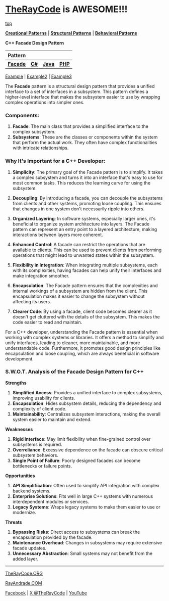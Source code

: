 # [TheRayCode](../../../README.md) is AWESOME!!!

[top](../README.md)

**[Creational Patterns](../README.md)** | **[Structural Patterns](../../Structural/README.md)** | **[Behavioral Patterns](../../Behavioral/README.md)**

**C++ Facade Design Pattern**

|Pattern|   |   |   |
|---|---|---|---|
| [**Facade**](README.md) | [**C#**](../../../Csharp/Structural/Facade/README.md) | [**Java**](../../../Java/Structural/Facade/README.md) | [**PHP**](../../../PHP/Structural/Facade/README.md) |

[Example](Example/README.md) | [Example2](Example2/README.md) | [Example3](Example3/README.md)

The **Facade** pattern is a structural design pattern that provides a unified interface to a set of interfaces in a subsystem. This pattern defines a higher-level interface that makes the subsystem easier to use by wrapping complex operations into simpler ones.

### Components:
1. **Facade**: The main class that provides a simplified interface to the complex subsystem.
2. **Subsystems**: These are the classes or components within the system that perform the actual work. They often have complex functionalities with intricate relationships.

### Why It's Important for a C++ Developer:

1. **Simplicity**: The primary goal of the Facade pattern is to simplify. It takes a complex subsystem and turns it into an interface that's easy to use for most common tasks. This reduces the learning curve for using the subsystem.

2. **Decoupling**: By introducing a facade, you can decouple the subsystems from clients and other systems, promoting loose coupling. This ensures that changes in one system don't necessarily ripple into others.

3. **Organized Layering**: In software systems, especially larger ones, it's beneficial to organize system architecture into layers. The Facade pattern can represent an entry point to a layered architecture, making interactions between layers more coherent.

4. **Enhanced Control**: A facade can restrict the operations that are available to clients. This can be used to prevent clients from performing operations that might lead to unwanted states within the subsystem.

5. **Flexibility in Integration**: When integrating multiple subsystems, each with its complexities, having facades can help unify their interfaces and make integration smoother.

6. **Encapsulation**: The Facade pattern ensures that the complexities and internal workings of a subsystem are hidden from the client. This encapsulation makes it easier to change the subsystem without affecting its users.

7. **Clearer Code**: By using a facade, client code becomes clearer as it doesn't get cluttered with the details of the subsystem. This makes the code easier to read and maintain.

For a C++ developer, understanding the Facade pattern is essential when working with complex systems or libraries. It offers a method to simplify and unify interfaces, leading to cleaner, more maintainable, and more understandable code. Furthermore, it promotes good design principles like encapsulation and loose coupling, which are always beneficial in software development.

### **S.W.O.T. Analysis of the Facade Design Pattern for C++**

**Strengths**  
1. **Simplified Access**: Provides a unified interface to complex subsystems, improving usability for clients.  
2. **Encapsulation**: Hides subsystem details, reducing the dependency and complexity of client code.  
3. **Maintainability**: Centralizes subsystem interactions, making the overall system easier to maintain and extend.

**Weaknesses**  
1. **Rigid Interface**: May limit flexibility when fine-grained control over subsystems is required.  
2. **Overreliance**: Excessive dependence on the facade can obscure critical subsystem behaviors.  
3. **Single Point of Failure**: Poorly designed facades can become bottlenecks or failure points.

**Opportunities**  
1. **API Simplification**: Often used to simplify API integration with complex backend systems.  
2. **Enterprise Solutions**: Fits well in large C++ systems with numerous interdependent modules or services.  
3. **Legacy Systems**: Wraps legacy systems to make them easier to use or modernize.

**Threats**  
1. **Bypassing Risks**: Direct access to subsystems can break the encapsulation provided by the facade.  
2. **Maintenance Overhead**: Changes in subsystems may require extensive facade updates.  
3. **Unnecessary Abstraction**: Small systems may not benefit from the added layer.

---


[TheRayCode.ORG](https://www.TheRayCode.org)

[RayAndrade.COM](https://www.RayAndrade.com)

[Facebook](https://www.facebook.com/TheRayCode/) | [X @TheRayCode](https://www.x.com/TheRayCode/) | [YouTube](https://www.youtube.com/TheRayCode/)
